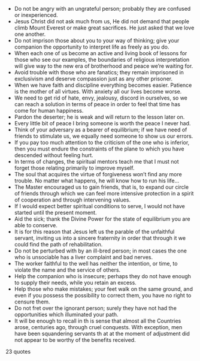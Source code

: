  - Do not be angry with an ungrateful person; probably they are confused or inexperienced.
 - Jesus Christ did not ask much from us, He did not demand that people climb Mount Everest or make great sacrifices. He just asked that we love one another.
 - Do not imprison those about you to your way of thinking; give your companion the opportunity to interpret life as freely as you do.
 - When each one of us become an active and living book of lessons for those who see our examples, the boundaries of religious interpretation will give way to the new era of brotherhood and peace we’re waiting for.
 - Avoid trouble with those who are fanatics; they remain imprisoned in exclusivism and deserve compassion just as any other prisoner.
 - When we have faith and discipline everything becomes easier. Patience is the mother of all virtues. With anxiety all our lives become worse.
 - We need to get rid of hate, envy, jealousy, discord in ourselves, so we can reach a solution in terms of peace in order to feel that time has come for human happiness.
 - Pardon the deserter; he is weak and will return to the lesson later on.
 - Every little bit of peace I bring someone is worth the peace I never had.
 - Think of your adversary as a bearer of equilibrium; if we have need of friends to stimulate us, we equally need someone to show us our errors.
 - If you pay too much attention to the criticism of the one who is inferior, then you must endure the constraints of the plane to which you have descended without feeling hurt.
 - In terms of changes, the spiritual mentors teach me that I must not forget those relating primarily to improve myself.
 - The soul that acquires the virtue of forgiveness won’t find any more trouble. No matter what happens, he will know how to run his life...
 - The Master encouraged us to gain friends, that is, to expand our circle of friends through which we can feel more intensive protection in a spirit of cooperation and through intervening values.
 - If I would expect better spiritual conditions to serve, I would not have started until the present moment.
 - Aid the sick; thank the Divine Power for the state of equilibrium you are able to conserve.
 - It is for this reason that Jesus left us the parable of the unfaithful servant, inviting us into a sincere fraternity in order that through it we could find the path of rehabilitation.
 - Do not be perturbed with by an ill-bred person; in most cases the one who is unsociable has a liver complaint and bad nerves.
 - The worker faithful to the well has neither the intention, or time, to violate the name and the service of others.
 - Help the companion who is insecure; perhaps they do not have enough to supply their needs, while you retain an excess.
 - Help those who make mistakes; your feet walk on the same ground, and even if you possess the possibility to correct them, you have no right to censure them.
 - Do not fret over the ignorant person; surely they have not had the opportunities which illuminated your path.
 - It will be enough to recall in th is sense that almost all the Countries arose, centuries ago, through cruel conquests. With exception, men have been squandering servants th at at the moment of adjustment did not appear to be worthy of the benefits received.

23 quotes